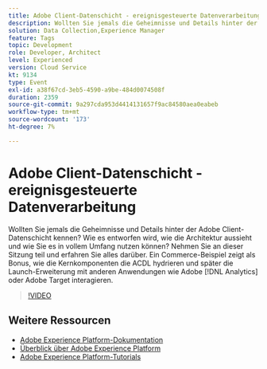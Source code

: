 ```yaml
---
title: Adobe Client-Datenschicht - ereignisgesteuerte Datenverarbeitung
description: Wollten Sie jemals die Geheimnisse und Details hinter der Adobe Client-Datenschicht kennen? Wie es entworfen wird, wie die Architektur aussieht und wie Sie es in vollem Umfang nutzen können? Nehmen Sie an dieser Sitzung teil und erfahren Sie alles darüber. Ein Commerce-Beispiel zeigt als Bonus, wie die Kernkomponenten die ACDL hydrieren und später die Launch-Erweiterung mit anderen Anwendungen wie Adobe [!DNL Analytics] oder Adobe Target interagiert.
solution: Data Collection,Experience Manager
feature: Tags
topic: Development
role: Developer, Architect
level: Experienced
version: Cloud Service
kt: 9134
type: Event
exl-id: a38f67cd-3eb5-4590-a9be-484d0074508f
duration: 2359
source-git-commit: 9a297cda953d4414131657f9ac84580aea0eabeb
workflow-type: tm+mt
source-wordcount: '173'
ht-degree: 7%

---
```


# Adobe Client-Datenschicht - ereignisgesteuerte Datenverarbeitung

Wollten Sie jemals die Geheimnisse und Details hinter der Adobe Client-Datenschicht kennen? Wie es entworfen wird, wie die Architektur aussieht und wie Sie es in vollem Umfang nutzen können? Nehmen Sie an dieser Sitzung teil und erfahren Sie alles darüber. Ein Commerce-Beispiel zeigt als Bonus, wie die Kernkomponenten die ACDL hydrieren und später die Launch-Erweiterung mit anderen Anwendungen wie Adobe [!DNL Analytics] oder Adobe Target interagieren.

>[!VIDEO](https://video.tv.adobe.com/v/337585/?quality=12&learn=on&hidetitle=true)

## Weitere Ressourcen

- [Adobe Experience Platform-Dokumentation](https://experienceleague.adobe.com/docs/experience-platform.html?lang=de)
- [Überblick über Adobe Experience Platform](https://experienceleague.adobe.com/docs/experience-platform/landing/home.html?lang=de)
- [Adobe Experience Platform-Tutorials](https://experienceleague.adobe.com/docs/platform-learn/tutorials/overview.html?lang=de)
